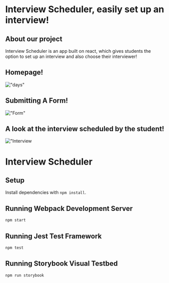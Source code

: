 Interview Scheduler, easily set up an interview!
=========
## About our project

Interview Scheduler is an app built on react, which gives students the option to set up an interview 
and also choose their interviewer! 


## Homepage!

!["days"](https://github.com/1BigH/lighthouse-labs-scheduler/blob/master/docs/Day%20Selection.png?raw=true)



## Submitting A Form!

!["Form"](https://github.com/1BigH/lighthouse-labs-scheduler/blob/master/docs/Form.png?raw=true)


## A look at the interview scheduled by the student!

!["Interview]()







# Interview Scheduler

## Setup

Install dependencies with `npm install`.

## Running Webpack Development Server

```sh
npm start
```

## Running Jest Test Framework

```sh
npm test
```

## Running Storybook Visual Testbed

```sh
npm run storybook
```
